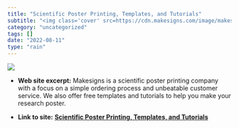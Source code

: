 ```yaml
---
title: "Scientific Poster Printing, Templates, and Tutorials"
subtitle: "<img class='cover' src=https://cdn.makesigns.com/image/makesigns/home-poster-tubes.png>"
category: "uncategorized"
tags: []
date: "2022-08-11"
type: "rain"
---
```

<img class="cover" src=https://cdn.makesigns.com/image/makesigns/home-poster-tubes.png>



* **Web site excerpt:** Makesigns is a scientific poster printing company with a focus on a simple ordering process and unbeatable customer service. We also offer free templates and tutorials to help you make your research poster.

* **Link to site:** **[Scientific Poster Printing, Templates, and Tutorials](https://www.makesigns.com/)**